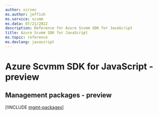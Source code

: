 ```yaml
---
author: xirzec
ms.author: jeffish
ms.service: scvmm
ms.data: 07/21/2022
description: Reference for Azure Scvmm SDK for JavaScript
title: Azure Scvmm SDK for JavaScript
ms.topic: reference
ms.devlang: javascript
---
```

# Azure Scvmm SDK for JavaScript - preview

## Management packages - preview
[!INCLUDE [mgmt-packages](scvmm-mgmt-index.md)]